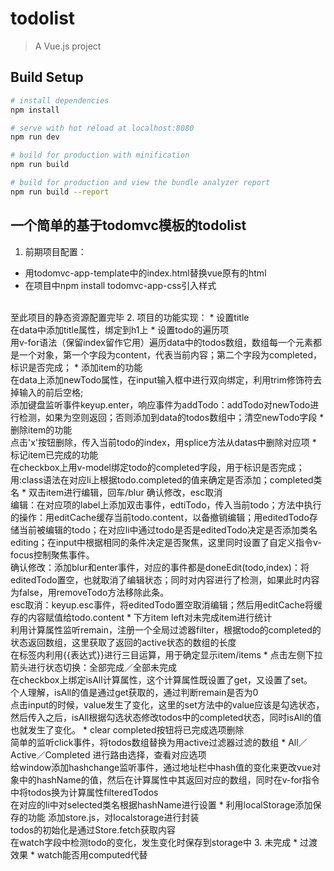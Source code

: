 # todolist

> A Vue.js project

## Build Setup

``` bash
# install dependencies
npm install

# serve with hot reload at localhost:8080
npm run dev

# build for production with minification
npm run build

# build for production and view the bundle analyzer report
npm run build --report
```

## 一个简单的基于todomvc模板的todolist
1. 前期项目配置：
  * 用todomvc-app-template中的index.html替换vue原有的html
  * 在项目中npm install todomvc-app-css引入样式
  <br>
  至此项目的静态资源配置完毕
2. 项目的功能实现：
 * 设置title<br>
 在data中添加title属性，绑定到h1上
 * 设置todo的遍历项<br>
  用v-for语法（保留index留作它用）遍历data中的todos数组，数组每一个元素都是一个对象，第一个字段为content，代表当前内容；第二个字段为completed，标识是否完成；
 * 添加item的功能<br>
 在data上添加newTodo属性，在input输入框中进行双向绑定，利用trim修饰符去掉输入的前后空格;<br>
   添加键盘监听事件keyup.enter，响应事件为addTodo：addTodo对newTodo进行检测，如果为空则返回；否则添加到data的todos数组中；清空newTodo字段
 * 删除item的功能<br>
  点击'x'按钮删除，传入当前todo的index，用splice方法从datas中删除对应项
 * 标记item已完成的功能<br>
  在checkbox上用v-model绑定todo的completed字段，用于标识是否完成；<br>
  用:class语法在对应li上根据todo.completed的值来确定是否添加；completed类名
 * 双击item进行编辑，回车/blur 确认修改，esc取消<br>
 编辑：在对应项的label上添加双击事件，edtiTodo，传入当前todo；方法中执行的操作：用editCache缓存当前todo.content，以备撤销编辑；用editedTodo存储当前被编辑的todo；在对应li中通过todo是否是editedTodo决定是否添加类名editing；在input中根据相同的条件决定是否聚焦，这里同时设置了自定义指令v-focus控制聚焦事件。<br>
 确认修改：添加blur和enter事件，对应的事件都是doneEdit(todo,index)：将editedTodo置空，也就取消了编辑状态；同时对内容进行了检测，如果此时内容为false，用removeTodo方法移除此条。<br>
 esc取消：keyup.esc事件，将editedTodo置空取消编辑；然后用editCache将缓存的内容赋值给todo.content
 * 下方item left对未完成item进行统计<br>
 利用计算属性监听remain，注册一个全局过滤器filter，根据todo的completed的状态返回数组，这里获取了返回的active状态的数组的长度<br>
 在标签内利用{{表达式}}进行三目运算，用于确定显示item/items
 * 点击左侧下拉箭头进行状态切换：全部完成／全部未完成<br>
 在checkbox上绑定isAll计算属性，这个计算属性既设置了get，又设置了set。<br>
 个人理解，isAll的值是通过get获取的，通过判断remain是否为0<br>
 点击input的时候，value发生了变化，这里的set方法中的value应该是勾选状态，然后传入之后，isAll根据勾选状态修改todos中的completed状态，同时isAll的值也就发生了变化。
 * clear completed按钮将已完成选项删除<br>
 简单的监听click事件，将todos数组替换为用active过滤器过滤的数组
 * All／Active／Completed 进行路由选择，查看对应选项<br>
 给window添加hashchange监听事件，通过地址栏中hash值的变化来更改vue对象中的hashName的值，然后在计算属性中其返回对应的数组，同时在v-for指令中将todos换为计算属性filteredTodos<br>
 在对应的li中对selected类名根据hashName进行设置
 * 利用localStorage添加保存的功能
 添加store.js，对localstorage进行封装<br>
 todos的初始化是通过Store.fetch获取内容<br>
 在watch字段中检测todo的变化，发生变化时保存到storage中
3. 未完成
 * 过渡效果
 * watch能否用computed代替
